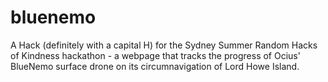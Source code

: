 bluenemo
========
A Hack (definitely with a capital H) for the Sydney Summer Random Hacks of Kindness hackathon - a webpage that tracks the progress of Ocius' BlueNemo surface drone on its circumnavigation of Lord Howe Island.

